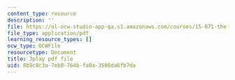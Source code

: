 ```yaml
---
content_type: resource
description: ''
file: https://ol-ocw-studio-app-qa.s3.amazonaws.com/courses/15-071-the-analytics-edge-spring-2017/8b8c8c3a7eb8764bfa0a3586da6fb7da_sJalJ1A9NDg.pdf
file_type: application/pdf
learning_resource_types: []
ocw_type: OCWFile
resourcetype: Document
title: 3play pdf file
uid: 8b8c8c3a-7eb8-764b-fa0a-3586da6fb7da
---
```

